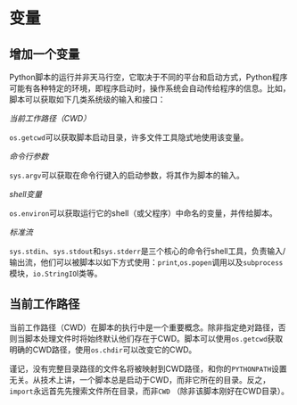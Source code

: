 # 变量

## 增加一个变量

Python脚本的运行并非天马行空，它取决于不同的平台和启动方式，Python程序可能有各种特定的环境，即程序启动时，操作系统会自动传给程序的信息。比如，脚本可以获取如下几类系统级的输入和接口：

*当前工作路径（CWD）*

​	`os.getcwd`可以获取脚本启动目录，许多文件工具隐式地使用该变量。

*命令行参数*

​	`sys.argv`可以获取在命令行键入的启动参数，将其作为脚本的输入。

*shell变量*

​	`os.environ`可以获取运行它的shell（或父程序）中命名的变量，并传给脚本。

*标准流*

​	`sys.stdin`、`sys.stdout`和`sys.stderr`是三个核心的命令行shell工具，负责输入/输出流，他们可以被脚本以如下方式使用：`print`,`os.popen`调用以及`subprocess`模块，`io.StringIO`l类等。





## 当前工作路径

当前工作路径（CWD）在脚本的执行中是一个重要概念。除非指定绝对路径，否则当脚本处理文件时将始终默认他们存在于CWD。脚本可以使用`os.getcwd`获取明确的CWD路径，使用`os.chdir`可以改变它的CWD。

谨记，没有完整目录路径的文件名将被映射到CWD路径，和你的`PYTHONPATH`设置无关。从技术上讲，一个脚本总是启动于CWD，而非它所在的目录。反之，`import`永远首先先搜索文件所在目录，而非`CWD` （除非该脚本刚好在CWD目录）。

